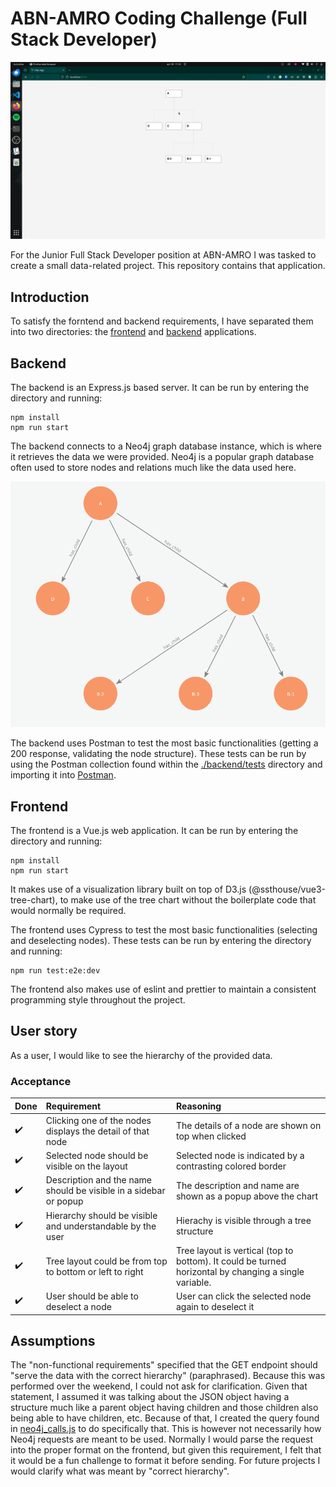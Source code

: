 # ABN-AMRO Coding Challenge (Full Stack Developer)

![showcase](./docs/images/showcase.gif)

For the Junior Full Stack Developer position at ABN-AMRO I was tasked to create a small data-related project. This repository contains that application.

## Introduction

To satisfy the forntend and backend requirements, I have separated them into two directories: the [frontend](./frontend/) and [backend](./backend/) applications.

## Backend

The backend is an Express.js based server. It can be run by entering the directory and running:

```shell
npm install
npm run start
```

The backend connects to a Neo4j graph database instance, which is where it retrieves the data we were provided. Neo4j is a popular graph database often used to store nodes and relations much like the data used here.

![database](docs/images/database.png)

The backend uses Postman to test the most basic functionalities (getting a 200 response, validating the node structure). These tests can be run by using the Postman collection found within the [./backend/tests](./backend/tests) directory and importing it into [Postman](https://www.postman.com/).

## Frontend

The frontend is a Vue.js web application. It can be run by entering the directory and running:

```shell
npm install
npm run start
```

It makes use of a visualization library built on top of D3.js (@ssthouse/vue3-tree-chart), to make use of the tree chart without the boilerplate code that would normally be required.

The frontend uses Cypress to test the most basic functionalities (selecting and deselecting nodes). These tests can be run by entering the directory and running:

```shell
npm run test:e2e:dev
```

The frontend also makes use of eslint and prettier to maintain a consistent programming style throughout the project.

## User story

As a user, I would like to see the hierarchy of the provided data.

### Acceptance

Done | Requirement | Reasoning
:------------ | :-------------| :-------------|
:heavy_check_mark: | Clicking one of the nodes displays the detail of that node | The details of a node are shown on top when clicked
:heavy_check_mark: | Selected node should be visible on the layout | Selected node is indicated by a contrasting colored border
:heavy_check_mark: | Description and the name should be visible in a sidebar or popup | The description and name are shown as a popup above the chart
:heavy_check_mark: | Hierarchy should be visible and understandable by the user | Hierachy is visible through a tree structure
:heavy_check_mark: | Tree layout could be from top to bottom or left to right | Tree layout is vertical (top to bottom). It could be turned horizontal by changing a single variable.
:heavy_check_mark: | User should be able to deselect a node | User can click the selected node again to deselect it

## Assumptions

The "non-functional requirements" specified that the GET endpoint should "serve the data with the correct hierarchy" (paraphrased). Because this was performed over the weekend, I could not ask for clarification. Given that statement, I assumed it was talking about the JSON object having a structure much like a parent object having children and those children also being able to have children, etc. Because of that, I created the query found in [neo4j_calls.js](./backend/neo4j_calls.js) to do specifically that. This is however not necessarily how Neo4j requests are meant to be used. Normally I would parse the request into the proper format on the frontend, but given this requirement, I felt that it would be a fun challenge to format it before sending. For future projects I would clarify what was meant by "correct hierarchy".
